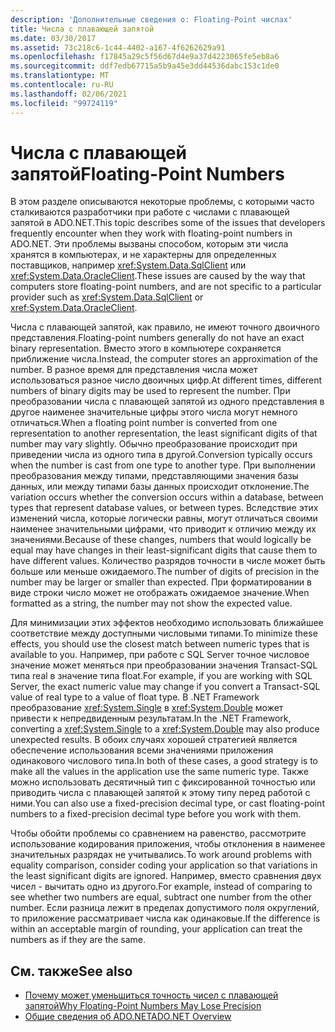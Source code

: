 ```yaml
---
description: 'Дополнительные сведения о: Floating-Point числах'
title: Числа с плавающей запятой
ms.date: 03/30/2017
ms.assetid: 73c218c6-1c44-4402-a167-4f6262629a91
ms.openlocfilehash: f17845a29c5f56d67d4e9a37d4223065fe5eb8a6
ms.sourcegitcommit: ddf7edb67715a5b9a45e3dd44536dabc153c1de0
ms.translationtype: MT
ms.contentlocale: ru-RU
ms.lasthandoff: 02/06/2021
ms.locfileid: "99724119"
---
```

# <a name="floating-point-numbers"></a><span data-ttu-id="8629b-103">Числа с плавающей запятой</span><span class="sxs-lookup"><span data-stu-id="8629b-103">Floating-Point Numbers</span></span>

<span data-ttu-id="8629b-104">В этом разделе описываются некоторые проблемы, с которыми часто сталкиваются разработчики при работе с числами с плавающей запятой в ADO.NET.</span><span class="sxs-lookup"><span data-stu-id="8629b-104">This topic describes some of the issues that developers frequently encounter when they work with floating-point numbers in ADO.NET.</span></span> <span data-ttu-id="8629b-105">Эти проблемы вызваны способом, которым эти числа хранятся в компьютерах, и не характерны для определенных поставщиков, например <xref:System.Data.SqlClient> или <xref:System.Data.OracleClient>.</span><span class="sxs-lookup"><span data-stu-id="8629b-105">These issues are caused by the way that computers store floating-point numbers, and are not specific to a particular provider such as <xref:System.Data.SqlClient> or <xref:System.Data.OracleClient>.</span></span>  
  
 <span data-ttu-id="8629b-106">Числа с плавающей запятой, как правило, не имеют точного двоичного представления.</span><span class="sxs-lookup"><span data-stu-id="8629b-106">Floating-point numbers generally do not have an exact binary representation.</span></span> <span data-ttu-id="8629b-107">Вместо этого в компьютере сохраняется приближение числа.</span><span class="sxs-lookup"><span data-stu-id="8629b-107">Instead, the computer stores an approximation of the number.</span></span> <span data-ttu-id="8629b-108">В разное время для представления числа может использоваться разное число двоичных цифр.</span><span class="sxs-lookup"><span data-stu-id="8629b-108">At different times, different numbers of binary digits may be used to represent the number.</span></span> <span data-ttu-id="8629b-109">При преобразовании числа с плавающей запятой из одного представления в другое наименее значительные цифры этого числа могут немного отличаться.</span><span class="sxs-lookup"><span data-stu-id="8629b-109">When a floating point number is converted from one representation to another representation, the least significant digits of that number may vary slightly.</span></span> <span data-ttu-id="8629b-110">Обычно преобразование происходит при приведении числа из одного типа в другой.</span><span class="sxs-lookup"><span data-stu-id="8629b-110">Conversion typically occurs when the number is cast from one type to another type.</span></span> <span data-ttu-id="8629b-111">При выполнении преобразования между типами, представляющими значения базы данных, или между типами базы данных происходит отклонение.</span><span class="sxs-lookup"><span data-stu-id="8629b-111">The variation occurs whether the conversion occurs within a database, between types that represent database values, or between types.</span></span> <span data-ttu-id="8629b-112">Вследствие этих изменений числа, которые логически равны, могут отличаться своими наименее значительными цифрами, что приводит к отличию между их значениями.</span><span class="sxs-lookup"><span data-stu-id="8629b-112">Because of these changes, numbers that would logically be equal may have changes in their least-significant digits that cause them to have different values.</span></span> <span data-ttu-id="8629b-113">Количество разрядов точности в числе может быть больше или меньше ожидаемого.</span><span class="sxs-lookup"><span data-stu-id="8629b-113">The number of digits of precision in the number may be larger or smaller than expected.</span></span> <span data-ttu-id="8629b-114">При форматировании в виде строки число может не отображать ожидаемое значение.</span><span class="sxs-lookup"><span data-stu-id="8629b-114">When formatted as a string, the number may not show the expected value.</span></span>  
  
 <span data-ttu-id="8629b-115">Для минимизации этих эффектов необходимо использовать ближайшее соответствие между доступными числовыми типами.</span><span class="sxs-lookup"><span data-stu-id="8629b-115">To minimize these effects, you should use the closest match between numeric types that is available to you.</span></span> <span data-ttu-id="8629b-116">Например, при работе с SQL Server точное числовое значение может меняться при преобразовании значения Transact-SQL типа real в значение типа float.</span><span class="sxs-lookup"><span data-stu-id="8629b-116">For example, if you are working with SQL Server, the exact numeric value may change if you convert a Transact-SQL value of real type to a value of float type.</span></span> <span data-ttu-id="8629b-117">В .NET Framework преобразование <xref:System.Single> в <xref:System.Double> может привести к непредвиденным результатам.</span><span class="sxs-lookup"><span data-stu-id="8629b-117">In the .NET Framework, converting a <xref:System.Single> to a <xref:System.Double> may also produce unexpected results.</span></span> <span data-ttu-id="8629b-118">В обоих случаях хорошей стратегией является обеспечение использования всеми значениями приложения одинакового числового типа.</span><span class="sxs-lookup"><span data-stu-id="8629b-118">In both of these cases, a good strategy is to make all the values in the application use the same numeric type.</span></span> <span data-ttu-id="8629b-119">Также можно использовать десятичный тип с фиксированной точностью или приводить числа с плавающей запятой к этому типу перед работой с ними.</span><span class="sxs-lookup"><span data-stu-id="8629b-119">You can also use a fixed-precision decimal type, or cast floating-point numbers to a fixed-precision decimal type before you work with them.</span></span>  
  
 <span data-ttu-id="8629b-120">Чтобы обойти проблемы со сравнением на равенство, рассмотрите использование кодирования приложения, чтобы отклонения в наименее значительных разрядах не учитывались.</span><span class="sxs-lookup"><span data-stu-id="8629b-120">To work around problems with equality comparison, consider coding your application so that variations in the least significant digits are ignored.</span></span> <span data-ttu-id="8629b-121">Например, вместо сравнения двух чисел - вычитать одно из другого.</span><span class="sxs-lookup"><span data-stu-id="8629b-121">For example, instead of comparing to see whether two numbers are equal, subtract one number from the other number.</span></span> <span data-ttu-id="8629b-122">Если разница лежит в пределах допустимого поля округлений, то приложение рассматривает числа как одинаковые.</span><span class="sxs-lookup"><span data-stu-id="8629b-122">If the difference is within an acceptable margin of rounding, your application can treat the numbers as if they are the same.</span></span>  
  
## <a name="see-also"></a><span data-ttu-id="8629b-123">См. также</span><span class="sxs-lookup"><span data-stu-id="8629b-123">See also</span></span>

- [<span data-ttu-id="8629b-124">Почему может уменьшиться точность чисел с плавающей запятой</span><span class="sxs-lookup"><span data-stu-id="8629b-124">Why Floating-Point Numbers May Lose Precision</span></span>](/cpp/build/why-floating-point-numbers-may-lose-precision)
- [<span data-ttu-id="8629b-125">Общие сведения об ADO.NET</span><span class="sxs-lookup"><span data-stu-id="8629b-125">ADO.NET Overview</span></span>](ado-net-overview.md)
